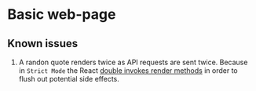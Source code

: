 # Basic web-page

## Known issues

1. A randon quote renders twice as API requests are sent twice.
Because in ```Strict Mode``` the React [double invokes render methods](https://reactjs.org/docs/strict-mode.html#detecting-unexpected-side-effects) in order to flush out potential side effects. 
